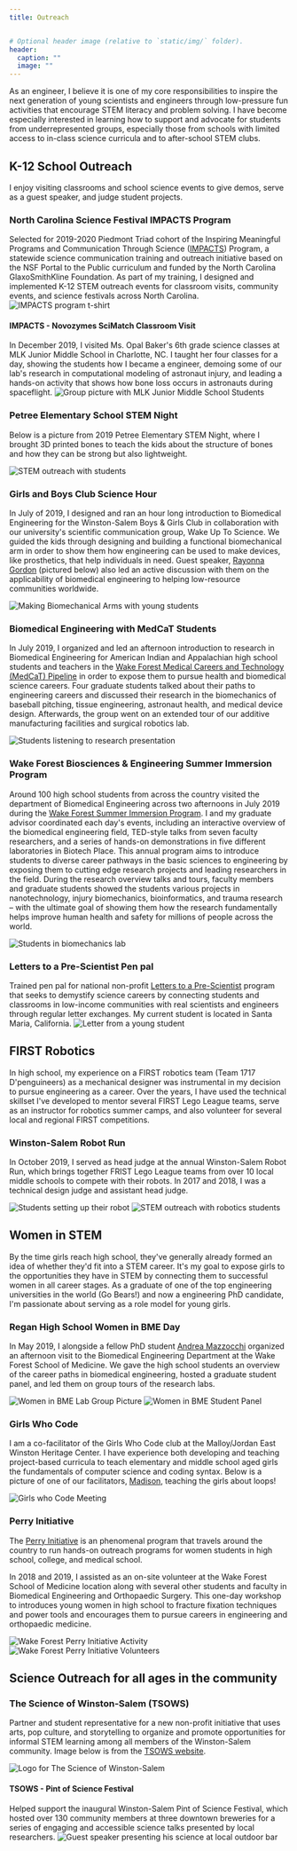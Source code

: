 ```yaml
---
title: Outreach


# Optional header image (relative to `static/img/` folder).
header:
  caption: ""
  image: ""
---
```


As an engineer, I believe it is one of my core responsibilities to inspire the next generation of young scientists and engineers through low-pressure fun activities that encourage STEM literacy and problem solving. I have become especially interested in learning how to support and advocate for students from underrepresented groups, especially those from schools with limited access to in-class science curricula and to after-school STEM clubs. 

## K-12 School Outreach
I enjoy visiting classrooms and school science events to give demos, serve as a guest speaker, and judge student projects. 

### North Carolina Science Festival IMPACTS Program
Selected for 2019-2020 Piedmont Triad cohort of the Inspiring Meaningful Programs and Communication Through Science ([IMPACTS](https://www.ncsciencefestival.org/IMPACTS)) Program, a statewide science communication training and outreach initiative based on the NSF Portal to the Public curriculum and funded by the North Carolina GlaxoSmithKline Foundation. As part of my training, I designed and implemented K-12 STEM outreach events for classroom visits, community events, and science festivals across North Carolina. 
![IMPACTS program t-shirt](impacts.jpg)

#### IMPACTS - Novozymes SciMatch Classroom Visit
In December 2019, I visited Ms. Opal Baker's 6th grade science classes at MLK Junior Middle School in Charlotte, NC. I taught her four classes for a day, showing the students how I became a engineer, demoing some of our lab's research in computational modeling of astronaut injury, and leading a hands-on activity that shows how bone loss occurs in astronauts during spaceflight. 
![Group picture with MLK Junior Middle School Students](SciMatch.jpg)

### Petree Elementary School STEM Night
Below is a picture from 2019 Petree Elementary STEM Night, where I brought 3D printed bones to teach the kids about the structure of bones and how they can be strong but also lightweight. 

![STEM outreach with students](outreach_petree_2019.jpg)

### Girls and Boys Club Science Hour
In July of 2019, I designed and ran an hour long introduction to Biomedical Engineering for the Winston-Salem Boys & Girls Club in collaboration with our university's scientific communication group, Wake Up To Science. We guided the kids through designing and building a functional biomechanical arm in order to show them how engineering can be used to make devices, like prosthetics, that help individuals in need. Guest speaker, [Rayonna Gordon](https://www.linkedin.com/in/rayonna-gordon/) (pictured below) also led an active discussion with them on the applicability of biomedical engineering to helping low-resource communities worldwide.

![Making Biomechanical Arms with young students](biomechanical_arm_2019.jpg)

### Biomedical Engineering with MedCaT Students
In July 2019, I organized and led an afternoon introduction to research in Biomedical Engineering for American Indian and Appalachian high school students and teachers in the [Wake Forest Medical Careers and Technology (MedCaT) Pipeline](https://school.wakehealth.edu/Research/Institutes-and-Centers/Clinical-and-Translational-Science-Institute/Maya-Angelou-Center-for-Health-Equity/Pipeline-Programming/Medical-Careers-and-Technology-Pipeline) in order to expose them to pursue health and biomedical science careers. Four graduate students talked about their paths to engineering careers and discussed their research in the biomechanics of baseball pitching, tissue engineering, astronaut health, and medical device design. Afterwards, the group went on an extended tour of our additive manufacturing facilities and surgical robotics lab. 

![Students listening to research presentation](MedCaT_2019.jpg)

### Wake Forest Biosciences & Engineering Summer Immersion Program
Around 100 high school students from across the country visited the department of Biomedical Engineering across two afternoons in July 2019 during the [Wake Forest Summer Immersion Program](https://immersion.summer.wfu.edu/institutes/bioscience-engineering-institute/). I and my graduate advisor coordinated each day's events, including an interactive overview of the biomedical engineering field, TED-style talks from seven faculty researchers, and a series of hands-on demonstrations in five different laboratories in Biotech Place. This annual program aims to introduce students to diverse career pathways in the basic sciences to engineering by exposing them to cutting edge research projects and leading researchers in the field. During the research overview talks and tours, faculty members and graduate students showed the students various projects in nanotechnology, injury biomechanics, bioinformatics, and trauma research – with the ultimate goal of showing them how the research fundamentally helps improve human health and safety for millions of people across the world. 

![Students in biomechanics lab](WFU_Immersion_1.jpg)

### Letters to a Pre-Scientist Pen pal
Trained pen pal for national non-profit [Letters to a Pre-Scientist](https://www.prescientist.org/) program that seeks to demystify science careers by connecting students and classrooms in low-income communities with real scientists and engineers through regular letter exchanges. My current student is located in Santa Maria, California. 
![Letter from a young student](pre-scientist.jpg)

## FIRST Robotics
In high school, my experience on a FIRST robotics team (Team 1717 D'penguineers) as a mechanical designer was instrumental in my decision to pursue engineering as a career. Over the years, I have used the technical skillset I've developed to mentor several FIRST Lego League teams, serve as an instructor for robotics summer camps, and also volunteer for several local and regional FIRST competitions. 

### Winston-Salem Robot Run
In October 2019, I served as head judge at the annual Winston-Salem Robot Run, which brings together FRIST Lego League teams from over 10 local middle schools to compete with their robots. In 2017 and 2018, I was a technical design judge and assistant head judge. 

![Students setting up their robot](outreach_RobotRun_2017.jpg)
![STEM outreach with robotics students](outreach_RobotRun_2018.jpg)

## Women in STEM
By the time girls reach high school, they've generally already formed an idea of whether they'd fit into a STEM career. It's my goal to expose girls to the opportunities they have in STEM by connecting them to successful women in all career stages. As a graduate of one of the top engineering universities in the world (Go Bears!) and now a engineering PhD candidate, I'm passionate about serving as a role model for young girls. 

### Regan High School Women in BME Day
In May 2019, I alongside a fellow PhD student [Andrea Mazzocchi](https://twitter.com/A_Mazzocchi) organized an afternoon visit to the Biomedical Engineering Department at the Wake Forest School of Medicine. We gave the high school students an overview of the career paths in biomedical engineering, hosted a graduate student panel, and led them on group tours of the research labs. 

![Women in BME Lab Group Picture](outreach_regan_2019_3.jpg)
![Women in BME Student Panel](outreach_regan_2019_2.jpg)

### Girls Who Code
I am a co-facilitator of the Girls Who Code club at the Malloy/Jordan East Winston Heritage Center.  I have experience both developing and teaching project-based curricula to teach elementary and middle school aged girls the fundamentals of computer science and coding syntax. Below is a picture of one of our facilitators, [Madison](https://www.linkedin.com/in/l-madison-kirk-7556b0148/), teaching the girls about loops! 

![Girls who Code Meeting](outreach_GWC_2019.jpg)

### Perry Initiative
The [Perry Initiative](https://perryinitiative.org) is an phenomenal program that travels around the country to run hands-on outreach programs for women students in high school, college, and medical school. 

In 2018 and 2019, I assisted as an on-site volunteer at the Wake Forest School of Medicine location along with several other students and faculty in Biomedical Engineering and Orthopaedic Surgery. This one-day workshop to introduces young women in high school to fracture fixation techniques and power tools and encourages them to pursue careers in engineering and orthopaedic medicine. 

![Wake Forest Perry Initiative Activity](outreach_perry_initiative_2019_2.jpg)
![Wake Forest Perry Initiative Volunteers](outreach_perry_initiative_2019.jpg)

## Science Outreach for all ages in the community

### The Science of Winston-Salem (TSOWS)
Partner and student representative for a new non-profit initiative that uses arts, pop culture, and storytelling to organize and promote opportunities for informal STEM learning among all members of the Winston-Salem community. Image below is from the [TSOWS website](https://www.thescienceofwinstonsalem.org/).

![Logo for The Science of Winston-Salem](TSOWS_Logo.png)

#### TSOWS - Pint of Science Festival 
Helped support the inaugural Winston-Salem Pint of Science Festival, which hosted over 130 community members at three downtown breweries for a series of engaging and accessible science talks presented by local researchers.
![Guest speaker presenting his science at local outdoor bar](PintOfScience.jpg)